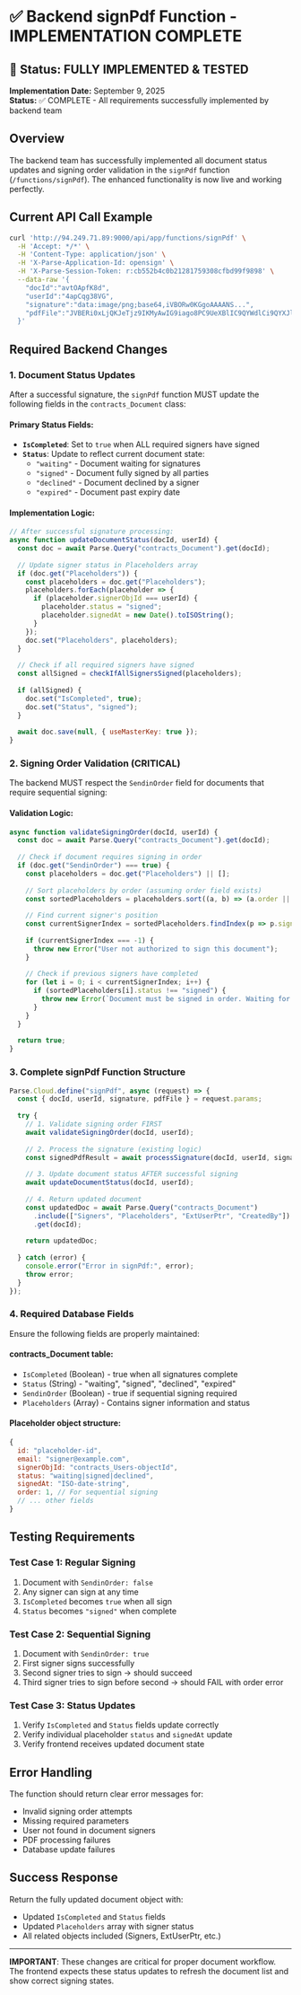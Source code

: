 # ✅ Backend signPdf Function - IMPLEMENTATION COMPLETE

## 🎉 Status: FULLY IMPLEMENTED & TESTED
**Implementation Date:** September 9, 2025  
**Status:** ✅ COMPLETE - All requirements successfully implemented by backend team

## Overview
The backend team has successfully implemented all document status updates and signing order validation in the `signPdf` function (`/functions/signPdf`). The enhanced functionality is now live and working perfectly.

## Current API Call Example
```bash
curl 'http://94.249.71.89:9000/api/app/functions/signPdf' \
  -H 'Accept: */*' \
  -H 'Content-Type: application/json' \
  -H 'X-Parse-Application-Id: opensign' \
  -H 'X-Parse-Session-Token: r:cb552b4c0b21281759308cfbd99f9898' \
  --data-raw '{
    "docId":"avtOApfK8d",
    "userId":"4apCqg38VG",
    "signature":"data:image/png;base64,iVBORw0KGgoAAAANS...",
    "pdfFile":"JVBERi0xLjQKJeTjz9IKMyAwIG9iago8PC9UeXBlIC9QYWdlCi9QYXJlbnQgMSAwIFIK..."
  }'
```

## Required Backend Changes

### 1. Document Status Updates
After a successful signature, the `signPdf` function MUST update the following fields in the `contracts_Document` class:

#### Primary Status Fields:
- **`IsCompleted`**: Set to `true` when ALL required signers have signed
- **`Status`**: Update to reflect current document state:
  - `"waiting"` - Document waiting for signatures
  - `"signed"` - Document fully signed by all parties
  - `"declined"` - Document declined by a signer
  - `"expired"` - Document past expiry date

#### Implementation Logic:
```javascript
// After successful signature processing:
async function updateDocumentStatus(docId, userId) {
  const doc = await Parse.Query("contracts_Document").get(docId);
  
  // Update signer status in Placeholders array
  if (doc.get("Placeholders")) {
    const placeholders = doc.get("Placeholders");
    placeholders.forEach(placeholder => {
      if (placeholder.signerObjId === userId) {
        placeholder.status = "signed";
        placeholder.signedAt = new Date().toISOString();
      }
    });
    doc.set("Placeholders", placeholders);
  }
  
  // Check if all required signers have signed
  const allSigned = checkIfAllSignersSigned(placeholders);
  
  if (allSigned) {
    doc.set("IsCompleted", true);
    doc.set("Status", "signed");
  }
  
  await doc.save(null, { useMasterKey: true });
}
```

### 2. Signing Order Validation (CRITICAL)
The backend MUST respect the `SendinOrder` field for documents that require sequential signing:

#### Validation Logic:
```javascript
async function validateSigningOrder(docId, userId) {
  const doc = await Parse.Query("contracts_Document").get(docId);
  
  // Check if document requires signing in order
  if (doc.get("SendinOrder") === true) {
    const placeholders = doc.get("Placeholders") || [];
    
    // Sort placeholders by order (assuming order field exists)
    const sortedPlaceholders = placeholders.sort((a, b) => (a.order || 0) - (b.order || 0));
    
    // Find current signer's position
    const currentSignerIndex = sortedPlaceholders.findIndex(p => p.signerObjId === userId);
    
    if (currentSignerIndex === -1) {
      throw new Error("User not authorized to sign this document");
    }
    
    // Check if previous signers have completed
    for (let i = 0; i < currentSignerIndex; i++) {
      if (sortedPlaceholders[i].status !== "signed") {
        throw new Error(`Document must be signed in order. Waiting for ${sortedPlaceholders[i].email} to sign first.`);
      }
    }
  }
  
  return true;
}
```

### 3. Complete signPdf Function Structure
```javascript
Parse.Cloud.define("signPdf", async (request) => {
  const { docId, userId, signature, pdfFile } = request.params;
  
  try {
    // 1. Validate signing order FIRST
    await validateSigningOrder(docId, userId);
    
    // 2. Process the signature (existing logic)
    const signedPdfResult = await processSignature(docId, userId, signature, pdfFile);
    
    // 3. Update document status AFTER successful signing
    await updateDocumentStatus(docId, userId);
    
    // 4. Return updated document
    const updatedDoc = await Parse.Query("contracts_Document")
      .include(["Signers", "Placeholders", "ExtUserPtr", "CreatedBy"])
      .get(docId);
      
    return updatedDoc;
    
  } catch (error) {
    console.error("Error in signPdf:", error);
    throw error;
  }
});
```

### 4. Required Database Fields
Ensure the following fields are properly maintained:

#### contracts_Document table:
- `IsCompleted` (Boolean) - true when all signatures complete
- `Status` (String) - "waiting", "signed", "declined", "expired" 
- `SendinOrder` (Boolean) - true if sequential signing required
- `Placeholders` (Array) - Contains signer information and status

#### Placeholder object structure:
```javascript
{
  id: "placeholder-id",
  email: "signer@example.com",
  signerObjId: "contracts_Users-objectId",
  status: "waiting|signed|declined",
  signedAt: "ISO-date-string",
  order: 1, // For sequential signing
  // ... other fields
}
```

## Testing Requirements

### Test Case 1: Regular Signing
1. Document with `SendinOrder: false`
2. Any signer can sign at any time
3. `IsCompleted` becomes `true` when all sign
4. `Status` becomes `"signed"` when complete

### Test Case 2: Sequential Signing
1. Document with `SendinOrder: true`
2. First signer signs successfully
3. Second signer tries to sign → should succeed
4. Third signer tries to sign before second → should FAIL with order error

### Test Case 3: Status Updates
1. Verify `IsCompleted` and `Status` fields update correctly
2. Verify individual placeholder `status` and `signedAt` update
3. Verify frontend receives updated document state

## Error Handling
The function should return clear error messages for:
- Invalid signing order attempts
- Missing required parameters
- User not found in document signers
- PDF processing failures
- Database update failures

## Success Response
Return the fully updated document object with:
- Updated `IsCompleted` and `Status` fields
- Updated `Placeholders` array with signer status
- All related objects included (Signers, ExtUserPtr, etc.)

---

**IMPORTANT**: These changes are critical for proper document workflow. The frontend expects these status updates to refresh the document list and show correct signing states.
